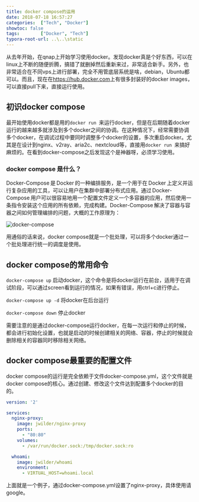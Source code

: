 ```yaml
---
title: docker compose的运用
date: 2018-07-18 16:57:27
categories:  ["Tech", "Docker"]
showtoc: false 
tags:        ["Docker", "Tech"]
typora-root-url: ..\..\static
---
```

从去年开始，在qnap上开始学习使用docker。发现docker真是个好东西，可以在linux上不断的随便折腾，搞错了就删掉然后重新来过，非常适合新手。另外，也非常适合在不同vps上进行部署，完全不用管底层系统是啥，debian，Ubuntu都可以。而且，现在在<https://hub.docker.com>上有很多封装好的docker images，可以直接pull下来，直接运行使用。  
<!--more-->

## 初识docker compose  

最开始使用docker都是用的`docker run `来运行docker，但是在后期随着docker运行的越来越多就涉及到多个docker之间的协调。在这种情况下，经常需要协调多个docker，在调试过程中要同时调整多个docker的设置，多次重启docker。尤其是在设计到nginx、v2ray、aria2c、nextcloud等，直接用`docker run `来搞好麻烦的。在看到docker-compose之后发现这个是神器呀，必须学习使用。  

### docker compose 是什么？  

Docker-Compose 是 Docker 的一种编排服务，是一个用于在 Docker 上定义并运行复杂应用的工具，可以让用户在集群中部署分布式应用。通过 Docker-Compose 用户可以很容易地用一个配置文件定义一个多容器的应用，然后使用一条指令安装这个应用的所有依赖，完成构建。Docker-Compose 解决了容器与容器之间如何管理编排的问题，大概的工作原理为：

![docker-compose](/img/docker-compose.png)

用通俗的话来说，docker compose就是一个批处理，可以将多个docker通过一个批处理进行统一的调度是使用。  

## docker compose的常用命令

`docker-compose up` 启动docker，这个命令是将docker运行在前台，适用于在调试阶段，可以通过screen看到运行的情况，如果有错误，用ctrl+c进行停止。  

`docker-compose up -d` 将docker在后台运行

`docker-compose down` 停止docker 

需要注意的是通过docker-compose运行docker，在每一次运行和停止的时候，都会进行初始化设置，也就是启动的时候创建相关的网络、容器，停止的时候就会删除相关的容器同时移除相关网络。  

## docker compose最重要的配置文件  

docker compose的运行是完全依赖于文件docker-compose.yml，这个文件就是docker compose的核心。通过创建、修改这个文件达到配置多个docker的目的。  

```yml
version: '2'

services:
  nginx-proxy:
    image: jwilder/nginx-proxy
    ports:
      - "80:80"
    volumes:
      - /var/run/docker.sock:/tmp/docker.sock:ro

  whoami:
    image: jwilder/whoami
    environment:
      - VIRTUAL_HOST=whoami.local
```

上面就是一个例子，通过docker-compose.yml设置了nginx-proxy，具体使用请google。
